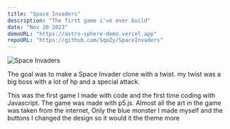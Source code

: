 ```yaml
---
title: "Space Invaders"
description: "The first game i've ever build"
date: "Nov 20 2023"
demoURL: "https://astro-sphere-demo.vercel.app"
repoURL: "https://github.com/SqoZy/SpaceInvaders"
---
```


![Space Invaders](/spaceinvaders.png)

The goal was to make a Space Invader clone with a twist. my twist was a big boss with a lot of hp and a special attack.

This was the first game I made with code and the first time coding with Javascript. The game was made with p5.js. Almost all the art in the game was taken from the internet, Only the blue monster I made myself and the buttons I changed the design so it would it the theme more